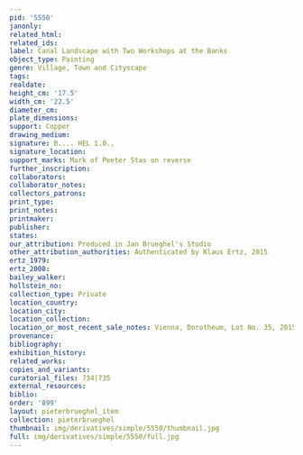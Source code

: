 ```yaml
---
pid: '5550'
janonly: 
related_html: 
related_ids: 
label: Canal Landscape with Two Workshops at the Banks
object_type: Painting
genre: Village, Town and Cityscape
tags: 
realdate: 
height_cm: '17.5'
width_cm: '22.5'
diameter_cm: 
plate_dimensions: 
support: Copper
drawing_medium: 
signature: B.... HEL 1.0.,
signature_location: 
support_marks: Mark of Peeter Stas on reverse
further_inscription: 
collaborators: 
collaborator_notes: 
collectors_patrons: 
print_type: 
print_notes: 
printmaker: 
publisher: 
states: 
our_attribution: Produced in Jan Brueghel's Studio
other_attribution_authorities: Authenticated by Klaus Ertz, 2015
ertz_1979: 
ertz_2008: 
bailey_walker: 
hollstein_no: 
collection_type: Private
location_country: 
location_city: 
location_collection: 
location_or_most_recent_sale_notes: Vienna, Dorotheum, Lot No. 35, 2015
provenance: 
bibliography: 
exhibition_history: 
related_works: 
copies_and_variants: 
curatorial_files: 734|735
external_resources: 
biblio: 
order: '899'
layout: pieterbrueghel_item
collection: pieterbrueghel
thumbnail: img/derivatives/simple/5550/thumbnail.jpg
full: img/derivatives/simple/5550/full.jpg
---
```

